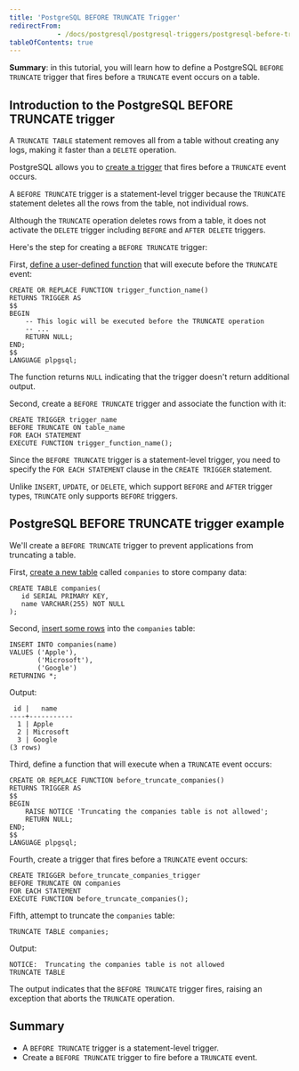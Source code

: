 ```yaml
---
title: 'PostgreSQL BEFORE TRUNCATE Trigger'
redirectFrom: 
            - /docs/postgresql/postgresql-triggers/postgresql-before-truncate-trigger/
tableOfContents: true
---
```


**Summary**: in this tutorial, you will learn how to define a PostgreSQL `BEFORE TRUNCATE` trigger that fires before a `TRUNCATE` event occurs on a table.



## Introduction to the PostgreSQL BEFORE TRUNCATE trigger



A `TRUNCATE TABLE` statement removes all from a table without creating any logs, making it faster than a `DELETE` operation.



PostgreSQL allows you to [create a trigger](https://www.postgresqltutorial.com/postgresql-triggers/creating-first-trigger-postgresql/) that fires before a `TRUNCATE` event occurs.



A `BEFORE TRUNCATE` trigger is a statement-level trigger because the `TRUNCATE` statement deletes all the rows from the table, not individual rows.



Although the `TRUNCATE` operation deletes rows from a table, it does not activate the `DELETE` trigger including `BEFORE` and `AFTER DELETE` triggers.



Here's the step for creating a `BEFORE TRUNCATE` trigger:



First, [define a user-defined function](https://www.postgresqltutorial.com/postgresql-plpgsql/postgresql-create-function/) that will execute before the `TRUNCATE` event:



```
CREATE OR REPLACE FUNCTION trigger_function_name()
RETURNS TRIGGER AS
$$
BEGIN
    -- This logic will be executed before the TRUNCATE operation
    -- ...
    RETURN NULL;
END;
$$
LANGUAGE plpgsql;
```



The function returns `NULL` indicating that the trigger doesn't return additional output.



Second, create a `BEFORE TRUNCATE` trigger and associate the function with it:



```
CREATE TRIGGER trigger_name
BEFORE TRUNCATE ON table_name
FOR EACH STATEMENT
EXECUTE FUNCTION trigger_function_name();
```



Since the `BEFORE TRUNCATE` trigger is a statement-level trigger, you need to specify the `FOR EACH STATEMENT` clause in the `CREATE TRIGGER` statement.



Unlike `INSERT`, `UPDATE`, or `DELETE`, which support `BEFORE` and `AFTER` trigger types, `TRUNCATE` only supports `BEFORE` triggers.



## PostgreSQL BEFORE TRUNCATE trigger example



We'll create a `BEFORE TRUNCATE` trigger to prevent applications from truncating a table.



First, [create a new table](/docs/postgresql/postgresql-create-table) called `companies` to store company data:



```
CREATE TABLE companies(
   id SERIAL PRIMARY KEY,
   name VARCHAR(255) NOT NULL
);
```



Second, [insert some rows](/docs/postgresql/postgresql-insert-multiple-rows) into the `companies` table:



```
INSERT INTO companies(name)
VALUES ('Apple'),
       ('Microsoft'),
       ('Google')
RETURNING *;
```



Output:



```
 id |   name
----+-----------
  1 | Apple
  2 | Microsoft
  3 | Google
(3 rows)
```



Third, define a function that will execute when a `TRUNCATE` event occurs:



```
CREATE OR REPLACE FUNCTION before_truncate_companies()
RETURNS TRIGGER AS
$$
BEGIN
    RAISE NOTICE 'Truncating the companies table is not allowed';
    RETURN NULL;
END;
$$
LANGUAGE plpgsql;
```



Fourth, create a trigger that fires before a `TRUNCATE` event occurs:



```
CREATE TRIGGER before_truncate_companies_trigger
BEFORE TRUNCATE ON companies
FOR EACH STATEMENT
EXECUTE FUNCTION before_truncate_companies();
```



Fifth, attempt to truncate the `companies` table:



```
TRUNCATE TABLE companies;
```



Output:



```
NOTICE:  Truncating the companies table is not allowed
TRUNCATE TABLE
```



The output indicates that the `BEFORE TRUNCATE` trigger fires, raising an exception that aborts the `TRUNCATE` operation.



## Summary



- A `BEFORE TRUNCATE` trigger is a statement-level trigger.
- Create a `BEFORE TRUNCATE` trigger to fire before a `TRUNCATE` event.
